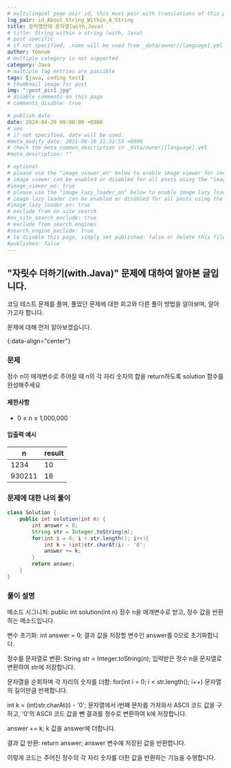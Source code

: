 ```yaml
---
# multilingual page pair id, this must pair with translations of this page. (This name must be unique)
lng_pair: id_About_String_Within_A_String
title: 문자열안에 문자열(with,Java)
# title: String within a string (with, Java)
# post specific
# if not specified, .name will be used from _data/owner/[language].yml
author: Yeonuk
# multiple category is not supported
category: Java
# multiple tag entries are possible
tags: [java, coding test]
# thumbnail image for post
img: ":post_pic1.jpg"
# disable comments on this page
# comments_disable: true

# publish date
date: 2024-04-20 09:00:00 +0900
# seo
# if not specified, date will be used.
#meta_modify_date: 2021-08-10 11:32:53 +0900
# check the meta_common_description in _data/owner/[language].yml
#meta_description: ""

# optional
# please use the "image_viewer_on" below to enable image viewer for individual pages or posts (_posts/ or [language]/_posts folders).
# image viewer can be enabled or disabled for all posts using the "image_viewer_posts: true" setting in _data/conf/main.yml.
#image_viewer_on: true
# please use the "image_lazy_loader_on" below to enable image lazy loader for individual pages or posts (_posts/ or [language]/_posts folders).
# image lazy loader can be enabled or disabled for all posts using the "image_lazy_loader_posts: true" setting in _data/conf/main.yml.
#image_lazy_loader_on: true
# exclude from on site search
#on_site_search_exclude: true
# exclude from search engines
#search_engine_exclude: true
# to disable this page, simply set published: false or delete this file
#published: false
---
```


<!-- outline-start -->

## "자릿수 더하기(with.Java)" 문제에 대하여 알아본 글입니다.

코딩 테스트 문제를 풀며, 풀었던 문제에 대한 회고와 다른 풀이 방법을 알아보며, 알아가고자 합니다.

문제에 대해 먼저 알아보겠습니다.

{:data-align="center"}

<!-- outline-end -->

### 문제

정수 n이 매개변수로 주어질 때 n의 각 자리 숫자의 합을 return하도록 solution 함수를 완성해주세요

#### 제한사항

- 0 ≤ n ≤ 1,000,000

#### 입출력 예시

| n      | result |
| ------ | ------ |
| 1234   | 10     |
| 930211 | 16     |

<!-- | start_num | end_num | result |
| --------- | ------- | ------ |
| 10        | 3       | 0      | -->

### 문제에 대한 나의 풀이

```java
class Solution {
    public int solution(int n) {
        int answer = 0;
        String str = Integer.toString(n);
        for(int i = 0; i < str.length(); i++){
            int k = (int)str.charAt(i) - '0';
            answer += k;
        }
        return answer;
    }
}
```

### 풀이 설명

메소드 시그니처: public int solution(int n)
정수 n을 매개변수로 받고, 정수 값을 반환하는 메소드입니다.

변수 초기화: int answer = 0;
결과 값을 저장할 변수인 answer를 0으로 초기화합니다.

정수를 문자열로 변환: String str = Integer.toString(n);
입력받은 정수 n을 문자열로 변환하여 str에 저장합니다.

문자열을 순회하며 각 자리의 숫자를 더함:
for(int i = 0; i < str.length(); i++)
문자열의 길이만큼 반복합니다.

int k = (int)str.charAt(i) - '0';
문자열에서 i번째 문자를 가져와서 ASCII 코드 값을 구하고, '0'의 ASCII 코드 값을 뺀 결과를 정수로 변환하여 k에 저장합니다.

answer += k;
k 값을 answer에 더합니다.

결과 값 반환: return answer;
answer 변수에 저장된 값을 반환합니다.

이렇게 코드는 주어진 정수의 각 자리 숫자를 더한 값을 반환하는 기능을 수행합니다.
